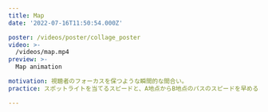 ```yaml
---
title: Map
date: '2022-07-16T11:50:54.000Z'

poster: /videos/poster/collage_poster
video: >-
  /videos/map.mp4
preview: >-
  Map animation

motivation: 視聴者のフォーカスを保つような瞬間的な間合い。
practice: スポットライトを当てるスピードと、A地点からB地点のパスのスピードを早めることにより見てる人の集中を保ったまま、次のアニメーションに移ることができる。

---
```


